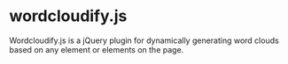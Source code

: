 wordcloudify.js
===============

Wordcloudify.js is a jQuery plugin for dynamically generating word clouds based on any element or elements on the page.